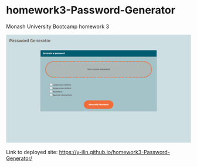 # homework3-Password-Generator
Monash University Bootcamp homework 3

![Assigment Screenshot](./screenshot.png)

Link to deployed site: https://y-ilin.github.io/homework3-Password-Generator/
